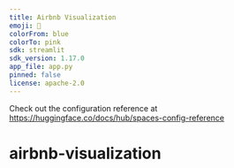 ```yaml
---
title: Airbnb Visualization
emoji: 💩
colorFrom: blue
colorTo: pink
sdk: streamlit
sdk_version: 1.17.0
app_file: app.py
pinned: false
license: apache-2.0
---
```


Check out the configuration reference at https://huggingface.co/docs/hub/spaces-config-reference
# airbnb-visualization
